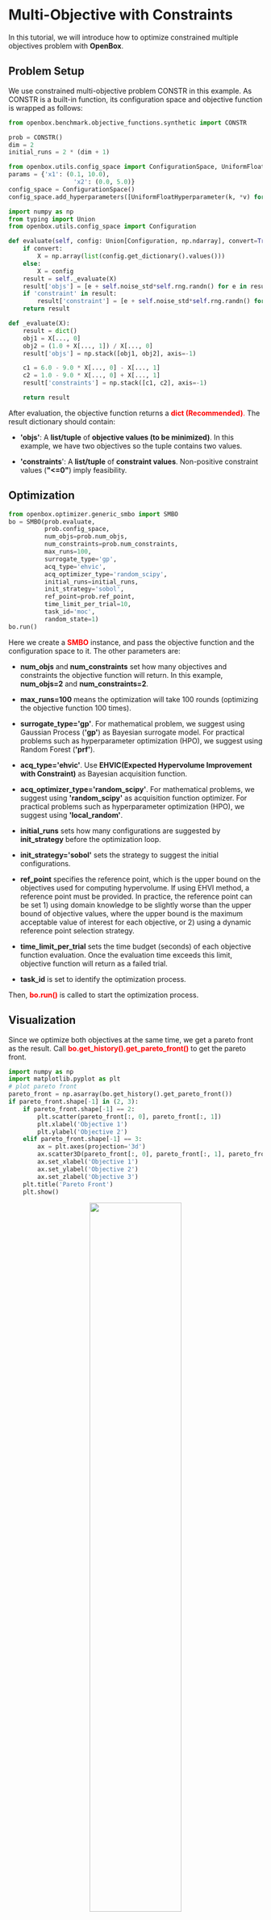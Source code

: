 # Multi-Objective with Constraints

In this tutorial, we will introduce how to optimize constrained multiple objectives problem with **OpenBox**.

## Problem Setup

We use constrained multi-objective problem CONSTR in this example. As CONSTR is a built-in function, 
its configuration space and objective function is wrapped as follows:

```python
from openbox.benchmark.objective_functions.synthetic import CONSTR

prob = CONSTR()
dim = 2
initial_runs = 2 * (dim + 1)
```

```python
from openbox.utils.config_space import ConfigurationSpace, UniformFloatHyperparameter
params = {'x1': (0.1, 10.0),
                  'x2': (0.0, 5.0)}
config_space = ConfigurationSpace()
config_space.add_hyperparameters([UniformFloatHyperparameter(k, *v) for k, v in params.items()])
```

```python
import numpy as np
from typing import Union
from openbox.utils.config_space import Configuration

def evaluate(self, config: Union[Configuration, np.ndarray], convert=True):
    if convert:
        X = np.array(list(config.get_dictionary().values()))
    else:
        X = config
    result = self._evaluate(X)
    result['objs'] = [e + self.noise_std*self.rng.randn() for e in result['objs']]
    if 'constraint' in result:
        result['constraint'] = [e + self.noise_std*self.rng.randn() for e in result['constraint']]
    return result

def _evaluate(X):
    result = dict()
    obj1 = X[..., 0]
    obj2 = (1.0 + X[..., 1]) / X[..., 0]
    result['objs'] = np.stack([obj1, obj2], axis=-1)

    c1 = 6.0 - 9.0 * X[..., 0] - X[..., 1]
    c2 = 1.0 - 9.0 * X[..., 0] + X[..., 1]
    result['constraints'] = np.stack([c1, c2], axis=-1)

    return result
```

After evaluation, the objective function returns a <font color=#FF0000>**dict (Recommended)**.</font>
The result dictionary should contain:

+ **'objs'**: A **list/tuple** of **objective values (to be minimized)**. 
In this example, we have two objectives so the tuple contains two values.

+ **'constraints**': A **list/tuple** of **constraint values**.
Non-positive constraint values (**"<=0"**) imply feasibility.

## Optimization

```python
from openbox.optimizer.generic_smbo import SMBO
bo = SMBO(prob.evaluate,
          prob.config_space,
          num_objs=prob.num_objs,
          num_constraints=prob.num_constraints,
          max_runs=100,
          surrogate_type='gp',
          acq_type='ehvic',
          acq_optimizer_type='random_scipy',
          initial_runs=initial_runs,
          init_strategy='sobol',
          ref_point=prob.ref_point,
          time_limit_per_trial=10,
          task_id='moc',
          random_state=1)
bo.run()
```

Here we create a <font color=#FF0000>**SMBO**</font> instance, and pass the objective function 
and the configuration space to it. 
The other parameters are:

+ **num_objs** and **num_constraints** set how many objectives and constraints the objective function will return.
In this example, **num_objs=2** and **num_constraints=2**.

+ **max_runs=100** means the optimization will take 100 rounds (optimizing the objective function 100 times). 

+ **surrogate_type='gp'**. For mathematical problem, we suggest using Gaussian Process (**'gp'**) as Bayesian surrogate
model. For practical problems such as hyperparameter optimization (HPO), we suggest using Random Forest (**'prf'**).

+ **acq_type='ehvic'**. Use **EHVIC(Expected Hypervolume Improvement with Constraint)**
as Bayesian acquisition function.

+ **acq_optimizer_type='random_scipy'**. For mathematical problems, we suggest using **'random_scipy'** as
acquisition function optimizer. For practical problems such as hyperparameter optimization (HPO), we suggest
using **'local_random'**.

+ **initial_runs** sets how many configurations are suggested by **init_strategy** before the optimization loop.

+ **init_strategy='sobol'** sets the strategy to suggest the initial configurations.

+ **ref_point** specifies the reference point, which is the upper bound on the objectives used for computing
hypervolume. If using EHVI method, a reference point must be provided. In practice, the reference point can be
set 1) using domain knowledge to be slightly worse than the upper bound of objective values, where the upper bound is
the maximum acceptable value of interest for each objective, or 2) using a dynamic reference point selection strategy.

+ **time_limit_per_trial** sets the time budget (seconds) of each objective function evaluation. Once the 
evaluation time exceeds this limit, objective function will return as a failed trial.

+ **task_id** is set to identify the optimization process.

Then, <font color=#FF0000>**bo.run()**</font> is called to start the optimization process.

## Visualization

Since we optimize both objectives at the same time, we get a pareto front as the result.
Call <font color=#FF0000>**bo.get_history().get_pareto_front()**</font> to get the pareto front.

```python
import numpy as np
import matplotlib.pyplot as plt
# plot pareto front
pareto_front = np.asarray(bo.get_history().get_pareto_front())
if pareto_front.shape[-1] in (2, 3):
    if pareto_front.shape[-1] == 2:
        plt.scatter(pareto_front[:, 0], pareto_front[:, 1])
        plt.xlabel('Objective 1')
        plt.ylabel('Objective 2')
    elif pareto_front.shape[-1] == 3:
        ax = plt.axes(projection='3d')
        ax.scatter3D(pareto_front[:, 0], pareto_front[:, 1], pareto_front[:, 2])
        ax.set_xlabel('Objective 1')
        ax.set_ylabel('Objective 2')
        ax.set_zlabel('Objective 3')
    plt.title('Pareto Front')
    plt.show()
```

<p align="center">
<img src="https://raw.githubusercontent.com/thomas-young-2013/open-box/master/docs/imgs/plot_pareto_front_constr.png" width="60%">
</p>

Then plot the hypervolume difference during the optimization compared to the ideal pareto front.

```python
# plot hypervolume
hypervolume = bo.get_history().hv_data
max_hv = 92.02004226679216
log_hv_diff = np.log10(max_hv - np.asarray(hypervolume))
plt.plot(log_hv_diff)
plt.xlabel('Iteration')
plt.ylabel('Log Hypervolume Difference')
plt.show()
```

<p align="center">
<img src="https://raw.githubusercontent.com/thomas-young-2013/open-box/master/docs/imgs/plot_hypervolume_constr.png" width="60%">
</p>
